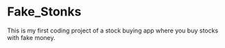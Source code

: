 # Fake_Stonks
This is my first coding project of a stock buying app where you buy stocks with fake money. 
